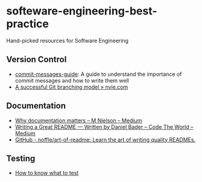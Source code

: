 # softeware-engineering-best-practice
Hand-picked resources for Software Engineering

## Version Control
- [commit-messages-guide](https://github.com/RomuloOliveira/commit-messages-guide): A guide to understand the importance of commit messages and how to write them well
- [A successful Git branching model » nvie.com](http://nvie.com/posts/a-successful-git-branching-model/)

## Documentation
- [Why documentation matters – M Nielson – Medium](https://medium.com/@oswebguy/why-documentation-matters-7152d46448e1)
- [Writing a Great README — Written by Daniel Bader – Code The World – Medium](https://medium.com/code-the-world/writing-a-great-readme-written-by-daniel-bader-4a02d1edc7a#.f9xzaek1e)
- [GitHub - noffle/art-of-readme: Learn the art of writing quality READMEs.](https://github.com/noffle/art-of-readme) 

## Testing
- [How to know what to test](https://kentcdodds.com/blog/how-to-know-what-to-test)
